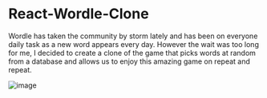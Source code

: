 # React-Wordle-Clone
Wordle has taken the community by storm lately and has been on everyone daily task as a new word appears every day. However the wait was too long for me, I decided to create a clone of the game that picks words at random from a database and allows us to enjoy this amazing game on repeat and repeat.

![image](https://user-images.githubusercontent.com/92266980/173591088-ce6361ea-412e-4a1d-81d5-1281dde7ccc4.png)
